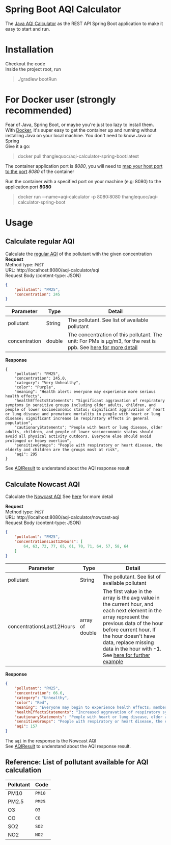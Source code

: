 # Spring Boot AQI Calculator

The [Java AQI Calculator](https://github.com/ThangLeQuoc/aqi-calculator) as the REST API Spring Boot application to make it easy to start and run.

# Installation
Checkout the code  
Inside the project root, run
>./gradlew bootRun


# For Docker user (strongly recommended)
Fear of Java, Spring Boot, or maybe you're just too lazy to install them.  
With [Docker](https://www.docker.com/), it's super easy to get the container up and running without installing Java on your local machine. You don't need to know Java or Spring  
Give it a go:  
> docker pull thanglequoc/aqi-calculator-spring-boot:latest

The container application port is *8080*, you will need to [map your host port to the port](https://docs.docker.com/config/containers/container-networking/) *8080* of the container

Run the container with a specified port on your machine (e.g: 8080) to the application port **8080**
> docker run --name=aqi-calculator -p 8080:8080 thanglequoc/aqi-calculator-spring-boot

# Usage
## Calculate regular AQI
Calculate the [regular AQI]([https://github.com/ThangLeQuoc/aqi-calculator#calculation-formula](https://www.airnow.gov/aqi/aqi-calculator-concentration/)) of the pollutant with the given concentration
**Request**  
Method type: `POST`  
URL: http://localhost:8080/aqi-calculator/aqi  
Request Body (content-type: JSON)
```json
{
    "pollutant": "PM25",
    "concentration": 245
}
```
| Parameter     | Type   | Detail                                                                                                                                                                                                                    |
|---------------|--------|---------------------------------------------------------------------------------------------------------------------------------------------------------------------------------------------------------------------------|
| pollutant     | String | The pollutant. See list of available pollutant                                                                                                                                                                            |
| concentration | double | The concentration of this pollutant. The unit: For PMs is μg/m3, for the rest is ppb. See [here for more detail](https://github.com/ThangLeQuoc/aqi-calculator#support-the-following-pollutants) |


**Response**
```
{
    "pollutant": "PM25",
    "concentration": 245.0,
    "category": "Very Unhealthy",
    "color": "Purple",
    "meaning": "Health alert: everyone may experience more serious health effects",
    "healthEffectsStatements": "Significant aggravation of respiratory symptoms in sensitive groups including older adults, children, and people of lower socioeconomic status; significant aggravation of heart or lung disease and premature mortality in people with heart or lung disease; significant increase in respiratory effects in general population",
    "cautionaryStatements": "People with heart or lung disease, older adults, children, and people of lower socioeconomic status should avoid all physical activity outdoors. Everyone else should avoid prolonged or heavy exertion",
    "sensitiveGroups": "People with respiratory or heart disease, the elderly and children are the groups most at risk",
    "aqi": 295
}
```
See [AQIResult](https://github.com/ThangLeQuoc/aqi-calculator#using-aqiresult-object) to understand about the AQI response result


## Calculate Nowcast AQI

Calculate the [Nowcast AQI](https://www3.epa.gov/airnow/aqicalctest/nowcast.htm)
See [here](https://github.com/ThangLeQuoc/aqi-calculator#nowcast-for-pm-and-ozone) for more detail

**Request**  
Method type: `POST`  
URL: http://localhost:8080/aqi-calculator/nowcast-aqi  
Request Body (content-type: JSON)
```json
{
    "pollutant": "PM25",
    "concentrationsLast12Hours": [
        64, 63, 72, 77, 65, 61, 70, 71, 64, 57, 58, 64
    ]
}
```

| Parameter     | Type   | Detail                                                                                                                                                                                                                    |
|---------------|--------|---------------------------------------------------------------------------------------------------------------------------------------------------------------------------------------------------------------------------|
| pollutant     | String | The pollutant. See list of available pollutant                                                                                                                                                                            |
| concentrationsLast12Hours | array of double | The first value in the array is the avg value in the current hour, and each next element in the array represent the previous data of the hour before current hour. If the hour doesn't have data, replace missing data in the hour with **-1**. See [here for further example](https://github.com/ThangLeQuoc/aqi-calculator#for-nowcast-aqi-calculation) |

**Response**
```json
{
    "pollutant": "PM25",
    "concentration": 66.6,
    "category": "Unhealthy",
    "color": "Red",
    "meaning": "Everyone may begin to experience health effects; members of sensitive groups may experience more serious health effects",
    "healthEffectsStatements": "Increased aggravation of respiratory symptoms in sensitive groups including older adults, children, and people of lower socioeconomic status; increased aggravation of heart or lung disease and premature mortality in people with heart or lung disease; increased respiratory effects in general population",
    "cautionaryStatements": "People with heart or lung disease, older adults, children, and people of lower socioeconomic status should avoid prolonged or heavy exertion; everyone else should reduce prolonged or heavy exertion",
    "sensitiveGroups": "People with respiratory or heart disease, the elderly and children are the groups most at risk",
    "aqi": 157
}
```

The `aqi` in the response is the Nowcast AQI  
See [AQIResult](https://github.com/ThangLeQuoc/aqi-calculator#using-aqiresult-object) to understand about the AQI response result.

## Reference: List of pollutant available for AQI calculation
| Pollutant | Code   |
|-----------|--------|
| PM10      | `PM10` |
| PM2.5     | `PM25` |
| O3        | `O3`   |
| CO        | `CO`   |
| SO2       | `SO2`  |
| NO2       | `NO2`  |
